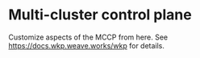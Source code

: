 # Multi-cluster control plane

Customize aspects of the MCCP from here. See https://docs.wkp.weave.works/wkp for details.

